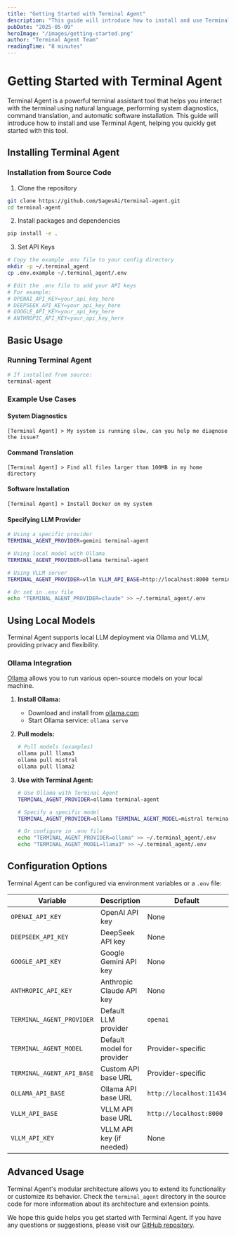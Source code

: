 ```yaml
---
title: "Getting Started with Terminal Agent"
description: "This guide will introduce how to install and use Terminal Agent, helping you quickly get started with this powerful terminal DevOps assistant tool."
pubDate: "2025-05-09"
heroImage: "/images/getting-started.png"
author: "Terminal Agent Team"
readingTime: "8 minutes"
---
```


# Getting Started with Terminal Agent

Terminal Agent is a powerful terminal assistant tool that helps you interact with the terminal using natural language, performing system diagnostics, command translation, and automatic software installation. This guide will introduce how to install and use Terminal Agent, helping you quickly get started with this tool.

## Installing Terminal Agent

### Installation from Source Code

1. Clone the repository
```bash
git clone https://github.com/SagesAi/terminal-agent.git
cd terminal-agent
```

2. Install packages and dependencies
```bash
pip install -e .
```

3. Set API Keys
```bash
# Copy the example .env file to your config directory
mkdir -p ~/.terminal_agent
cp .env.example ~/.terminal_agent/.env

# Edit the .env file to add your API keys
# For example:
# OPENAI_API_KEY=your_api_key_here
# DEEPSEEK_API_KEY=your_api_key_here
# GOOGLE_API_KEY=your_api_key_here
# ANTHROPIC_API_KEY=your_api_key_here
```

## Basic Usage

### Running Terminal Agent

```bash
# If installed from source:
terminal-agent
```

### Example Use Cases

#### System Diagnostics
```
[Terminal Agent] > My system is running slow, can you help me diagnose the issue?
```

#### Command Translation
```
[Terminal Agent] > Find all files larger than 100MB in my home directory
```

#### Software Installation
```
[Terminal Agent] > Install Docker on my system
```

#### Specifying LLM Provider
```bash
# Using a specific provider
TERMINAL_AGENT_PROVIDER=gemini terminal-agent

# Using local model with Ollama
TERMINAL_AGENT_PROVIDER=ollama terminal-agent

# Using VLLM server
TERMINAL_AGENT_PROVIDER=vllm VLLM_API_BASE=http://localhost:8000 terminal-agent

# Or set in .env file
echo "TERMINAL_AGENT_PROVIDER=claude" >> ~/.terminal_agent/.env
```

## Using Local Models

Terminal Agent supports local LLM deployment via Ollama and VLLM, providing privacy and flexibility.

### Ollama Integration

[Ollama](https://ollama.com) allows you to run various open-source models on your local machine.

1. **Install Ollama:**
   - Download and install from [ollama.com](https://ollama.com)
   - Start Ollama service: `ollama serve`

2. **Pull models:**
   ```bash
   # Pull models (examples)
   ollama pull llama3
   ollama pull mistral
   ollama pull llama2
   ```

3. **Use with Terminal Agent:**
   ```bash
   # Use Ollama with Terminal Agent
   TERMINAL_AGENT_PROVIDER=ollama terminal-agent

   # Specify a specific model
   TERMINAL_AGENT_PROVIDER=ollama TERMINAL_AGENT_MODEL=mistral terminal-agent

   # Or configure in .env file
   echo "TERMINAL_AGENT_PROVIDER=ollama" >> ~/.terminal_agent/.env
   echo "TERMINAL_AGENT_MODEL=llama3" >> ~/.terminal_agent/.env
   ```

## Configuration Options

Terminal Agent can be configured via environment variables or a `.env` file:

| Variable | Description | Default |
|----------|-------------|---------|
| `OPENAI_API_KEY` | OpenAI API key | None |
| `DEEPSEEK_API_KEY` | DeepSeek API key | None |
| `GOOGLE_API_KEY` | Google Gemini API key | None |
| `ANTHROPIC_API_KEY` | Anthropic Claude API key | None |
| `TERMINAL_AGENT_PROVIDER` | Default LLM provider | `openai` |
| `TERMINAL_AGENT_MODEL` | Default model for provider | Provider-specific |
| `TERMINAL_AGENT_API_BASE` | Custom API base URL | Provider-specific |
| `OLLAMA_API_BASE` | Ollama API base URL | `http://localhost:11434` |
| `VLLM_API_BASE` | VLLM API base URL | `http://localhost:8000` |
| `VLLM_API_KEY` | VLLM API key (if needed) | None |

## Advanced Usage

Terminal Agent's modular architecture allows you to extend its functionality or customize its behavior. Check the `terminal_agent` directory in the source code for more information about its architecture and extension points.

We hope this guide helps you get started with Terminal Agent. If you have any questions or suggestions, please visit our [GitHub repository](https://github.com/SagesAi/terminal-agent).
